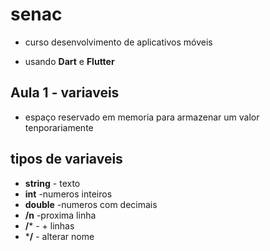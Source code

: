 # senac
- curso desenvolvimento de aplicativos móveis

- usando **Dart** e **Flutter**
## Aula 1 - variaveis
- espaço reservado em memoria para armazenar um valor tenporariamente
## tipos de variaveis

- **string** - texto
- **int** -numeros inteiros 
- **double** -numeros com decimais
- **/n** -proxima linha 
- **/*** - + linhas
- ***/** - alterar nome
